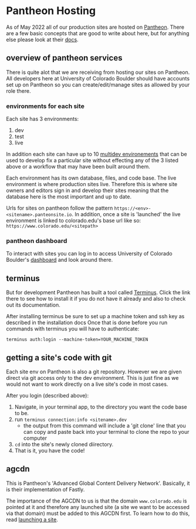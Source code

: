 # Pantheon Hosting

As of May 2022 all of our production sites are hosted on [Pantheon](https://pantheon.io).
There are a few basic concepts that are good to write about here, but for anything else please look at their [docs](https://pantheon.io/docs).

## overview of pantheon services

There is quite alot that we are receiving from hosting our sites on Pantheon. All developers here at University of Colorado Boulder should have accounts set up on Pantheon so you can create/edit/manage sites as allowed by your role there.

### environments for each site

Each site has 3 environments:

1. dev
2. test
3. live

In addition each site can have up to 10 [multidev environements](https://pantheon.io/docs/multidev) that can be used to develop fix a particular site without effecting any of the 3 listed above or a workflow that may have been built around them.

Each environment has its own database, files, and code base. The live environment is where production sites live. Therefore this is where site owners and editors sign in and develop their sites meaning that the database here is the most important and up to date.

Urls for sites on pantheon follow the pattern `https://<env>-<sitename>.panteonsite.io`. In addition, once a site is 'launched' the live environment is linked to colorado.edu's base url like so: `https://www.colorado.edu/<sitepath>`

### pantheon dashboard

To interact with sites you can log in to access University of Colorado Boulder's [dashboard](https://dashboard.pantheon.io/organizations/81be1591-5c06-4339-827f-d9a3605288be) and look around there.

## terminus

But for development Pantheon has built a tool called [Terminus](https://pantheon.io/docs/terminus). Click the link there to see how to install it if you do not have it already and also to check out its documentation.

After installing terminus be sure to set up a machine token and ssh key as described in the installation docs Once that is done before you run commands with terminus you will have to authenticate:
```
terminus auth:login --machine-token=YOUR_MACHINE_TOKEN
```

## getting a site's code with git

Each site env on Pantheon is also a git repository. However we are given direct via git access only to the dev environment. This is just fine as we would not want to work directly on a live site's code in most cases.

After you login (described above):

1. Navigate, in your terminal app, to the directory you want the code base to be.
2. run `terminus connection:info <sitename>.dev`
    - the output from this command will include a 'git clone' line that you can copy and paste back into your terminal to clone the repo to your computer
3. `cd` into the site's newly cloned diirectory.
4. That is it, you have the code!

## agcdn

This is Pantheon's 'Advanced Global Content Delivery Network'. Basically, it is their implementation of Fastly.

The importance of the AGCDN to us is that the domain `www.colorado.edu` is pointed at it and therefore any launched site (a site we want to be accessed via that domain) must be added to this AGCDN first. To learn how to do this, read [launching a site](wiki/Pantheon-launching-a-site).
